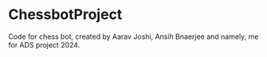 # ChessbotProject
Code for chess bot, created by Aarav Joshi, Ansih Bnaerjee and namely, me for ADS project 2024.

